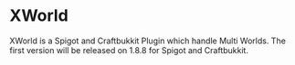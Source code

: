 # XWorld

XWorld is a Spigot and Craftbukkit Plugin which handle Multi Worlds.
The first version will be released on 1.8.8 for Spigot and Craftbukkit.

